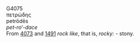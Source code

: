 <body>
  <p>G4075<br>  πετρώδης  <br> petrōdēs  <br><i>pet-ro‘-dace </i><br>From <a href="g4073.htm">4073</a> and <a href="g1491.htm">1491</a>  <i>rock</i> <i>like</i>, that is, <i>rocky:</i> - stony.<br></p>
 </body>